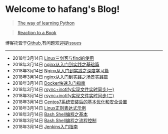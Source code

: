 # Welcome to hafang's Blog!

> [The way of learning Python](http://www.hafang.top/article/python-learn-way)

> [Reaction to a Book](http://www.hafang.top/article/reaction-to-book)

博客托管于[Github](https://github.com/chenfan0307/blog),有问题欢迎提[issues](https://github.com/chenfan0307/blog/issues)

---
- 2018年3月14日 [Linux三剑客与find的使用](https://www.hafang.top/article/linux-three-swordsman-and-find)
- 2018年3月14日 [nginx从入门到实践之基础篇](https://www.hafang.top/article/nginx-from-entry-to-practice)
- 2018年3月14日 [Nginx从入门到实践之深度学习篇](https://www.hafang.top/article/nginx-depth-study)
- 2018年3月14日 [nginx从入门到实践之场景实践篇](https://www.hafang.top/article/nginx--from-the-introductory-to-practice-series-of-scenes-practice-articles)
- 2018年3月14日 [Docker快速入门指南](https://www.hafang.top/article/docker-quick-start-guide)
- 2018年3月14日 [rsync+inotify实现文件实时同步(一)](https://www.hafang.top/article/rsync-inotify-synchronize-one)
- 2018年3月14日 [rsync+inotify实现文件实时同步(二)](https://www.hafang.top/article/rsync-inotify-synchronize-two)
- 2018年3月14日 [Centos7系统安装后的基本优化和安全设置](https://www.hafang.top/article/Centos7-basic-optimized-system-installation)
- 2018年3月14日 [Linux正则表达式示例](https://www.hafang.top/article/Linux-regular-expressions)
- 2018年3月14日 [Bash Shell编程之基本](https://www.hafang.top/article/Bash-Shell-Programming-guide)
- 2018年3月14日 [Bash Shell编程之流程控制](https://www.hafang.top/article/Bash-Shell-Programming-guide-for-if-case-process-control)
- 2018年3月14日 [Jenkins入门指南](https://www.hafang.top/article/jenkins-quick-start-guide)

